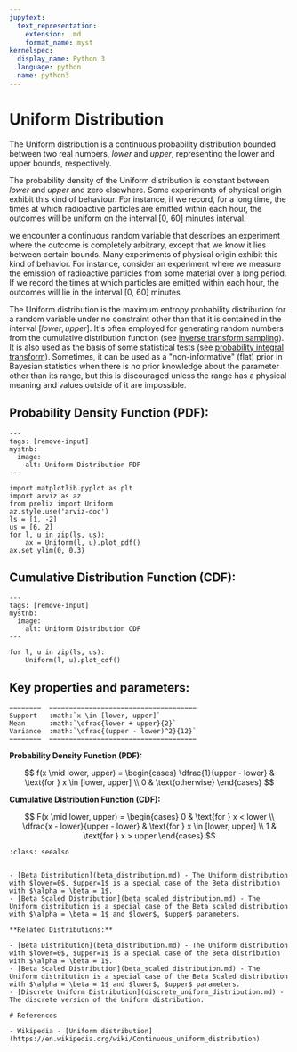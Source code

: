 ```yaml
---
jupytext:
  text_representation:
    extension: .md
    format_name: myst
kernelspec:
  display_name: Python 3
  language: python
  name: python3
---
```

# Uniform Distribution

The Uniform distribution is a continuous probability distribution bounded between two real numbers, $lower$ and $upper$, representing the lower and upper bounds, respectively.

The probability density of the Uniform distribution is constant between $lower$ and $upper$ and zero elsewhere. Some experiments of physical origin exhibit this kind of behaviour. For instance, if we record, for a long time, the times at which radioactive particles are emitted within each hour, the outcomes will be uniform on the interval [0, 60] minutes interval.


we encounter a continuous random variable that describes an experiment where the outcome is completely arbitrary, except that we know it lies between certain bounds. Many experiments of physical origin exhibit this kind of behavior. For instance, consider an experiment where we measure the emission of radioactive particles from some material over a long period. If we record the times at which particles are emitted within each hour, the outcomes will lie in the interval [0, 60] minutes

The Uniform distribution is the maximum entropy probability distribution for a random variable under no constraint other than that it is contained in the interval $[lower,upper]$. It's often employed for generating random numbers from the cumulative distribution function (see [inverse transform sampling](https://en.wikipedia.org/wiki/Inverse_transform_sampling)). It is also used as the basis of some statistical tests (see [probability integral transform](https://en.wikipedia.org/wiki/Probability_integral_transform)). Sometimes, it can be used as a "non-informative" (flat) prior in Bayesian statistics when there is no prior knowledge about the parameter other than its range, but this is discouraged unless the range has a physical meaning and values outside of it are impossible. 

## Probability Density Function (PDF):

```{code-cell}
---
tags: [remove-input]
mystnb:
  image:
    alt: Uniform Distribution PDF
---

import matplotlib.pyplot as plt
import arviz as az
from preliz import Uniform
az.style.use('arviz-doc')
ls = [1, -2]
us = [6, 2]
for l, u in zip(ls, us):
    ax = Uniform(l, u).plot_pdf()
ax.set_ylim(0, 0.3)

```

## Cumulative Distribution Function (CDF):

```{code-cell}
---
tags: [remove-input]
mystnb:
  image:
    alt: Uniform Distribution CDF
---

for l, u in zip(ls, us):
    Uniform(l, u).plot_cdf()
```

## Key properties and parameters:

```{eval-rst}
========  =====================================
Support   :math:`x \in [lower, upper]`
Mean      :math:`\dfrac{lower + upper}{2}`
Variance  :math:`\dfrac{(upper - lower)^2}{12}`
========  =====================================
```

**Probability Density Function (PDF):**

$$
f(x \mid lower, upper) =
    \begin{cases}
        \dfrac{1}{upper - lower} & \text{for } x \in [lower, upper] \\
        0 & \text{otherwise}
    \end{cases}
$$

**Cumulative Distribution Function (CDF):**

$$
F(x \mid lower, upper) =
    \begin{cases}
        0 & \text{for } x < lower \\
        \dfrac{x - lower}{upper - lower} & \text{for } x \in [lower, upper] \\
        1 & \text{for } x > upper
    \end{cases}
$$

```{seealso}
:class: seealso


- [Beta Distribution](beta_distribution.md) - The Uniform distribution with $lower=0$, $upper=1$ is a special case of the Beta distribution with $\alpha = \beta = 1$.
- [Beta Scaled Distribution](beta_scaled distribution.md) - The Uniform distribution is a special case of the Beta scaled distribution with $\alpha = \beta = 1$ and $lower$, $upper$ parameters.

**Related Distributions:**

- [Beta Distribution](beta_distribution.md) - The Uniform distribution with $lower=0$, $upper=1$ is a special case of the Beta distribution with $\alpha = \beta = 1$.
- [Beta Scaled Distribution](beta_scaled distribution.md) - The Uniform distribution is a special case of the Beta Scaled distribution with $\alpha = \beta = 1$ and $lower$, $upper$ parameters.
- [Discrete Uniform Distribution](discrete_uniform_distribution.md) - The discrete version of the Uniform distribution.

# References

- Wikipedia - [Uniform distribution](https://en.wikipedia.org/wiki/Continuous_uniform_distribution)



